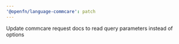 ```yaml
---
'@openfn/language-commcare': patch
---
```


Update commcare request docs to read query parameters instead of options
